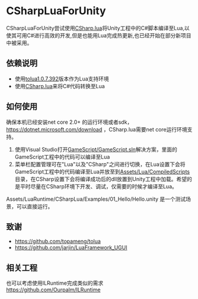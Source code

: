# CSharpLuaForUnity
CSharpLuaForUnity尝试使用[CSharp.lua](https://github.com/yanghuan/CSharp.lua)将Unity工程中的C#脚本编译至Lua,以使其可用C#进行高效的开发,但是也能用Lua完成热更新,也已经开始在部分新项目中被采用。

## 依赖说明
* 使用[tolua1.0.7.392](https://github.com/topameng/tolua/tree/1.0.7.392)版本作为Lua支持环境
* 使用[CSharp.lua](https://github.com/yanghuan/CSharp.lua)来将C#代码转换至Lua

## 如何使用
  确保本机已经安装net core 2.0+ 的运行环境或者sdk，https://dotnet.microsoft.com/download ，CSharp.lua需要net core运行环境支持。
1)  使用Visual Studio打开[GameScript/GameScript.sln](https://github.com/yanghuan/CSharpLuaForUnity/blob/master/GameScript/GameScript.sln)解决方案，里面的GameScript工程中的代码可以编译至Lua
2)  菜单栏配置管理可在"Lua"以及"CSharp"之间进行切换，在Lua设置下会将GameScript工程中的代码编译至Lua并放至到[Assets/Lua/CompiledScripts](https://github.com/yanghuan/CSharpLuaForUnity/tree/master/Assets/Lua/CompiledScripts)目录，在CSharp设置下会将编译成功后的dll放置到Unity工程中加载。希望的是平时尽量在CSharp环境下开发、调试，仅需要的时候才编译至Lua。

  Assets/LuaRuntime/CSharpLua/Examples/01_Hello/Hello.unity 是一个测试场景，可以直接运行。

## 致谢
* https://github.com/topameng/tolua
* https://github.com/jarjin/LuaFramework_UGUI

## 相关工程
也可以考虑使用ILRuntime完成类似的需求
https://github.com/Ourpalm/ILRuntime
